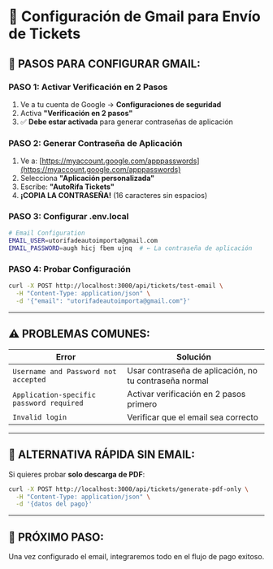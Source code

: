 # 📧 Configuración de Gmail para Envío de Tickets

## 🚀 PASOS PARA CONFIGURAR GMAIL:

### **PASO 1: Activar Verificación en 2 Pasos**
1. Ve a tu cuenta de Google → **Configuraciones de seguridad**
2. Activa **"Verificación en 2 pasos"**
3. ✅ **Debe estar activada** para generar contraseñas de aplicación

### **PASO 2: Generar Contraseña de Aplicación**
1. Ve a: [https://myaccount.google.com/apppasswords](https://myaccount.google.com/apppasswords)
2. Selecciona **"Aplicación personalizada"**
3. Escribe: **"AutoRifa Tickets"**
4. **¡COPIA LA CONTRASEÑA!** (16 caracteres sin espacios)

### **PASO 3: Configurar .env.local**
```bash
# Email Configuration
EMAIL_USER=utorifadeautoimporta@gmail.com
EMAIL_PASSWORD=augh hicj fbem ujnq  # ← La contraseña de aplicación
```

### **PASO 4: Probar Configuración**
```bash
curl -X POST http://localhost:3000/api/tickets/test-email \
  -H "Content-Type: application/json" \
  -d '{"email": "utorifadeautoimporta@gmail.com"}'
```

---

## ⚠️ **PROBLEMAS COMUNES:**

| Error | Solución |
|-------|----------|
| `Username and Password not accepted` | Usar contraseña de aplicación, no tu contraseña normal |
| `Application-specific password required` | Activar verificación en 2 pasos primero |
| `Invalid login` | Verificar que el email sea correcto |

---

## 🧪 **ALTERNATIVA RÁPIDA SIN EMAIL:**
Si quieres probar **solo descarga de PDF**:
```bash
curl -X POST http://localhost:3000/api/tickets/generate-pdf-only \
  -H "Content-Type: application/json" \
  -d '{datos del pago}'
```

---

## 🎯 **PRÓXIMO PASO:**
Una vez configurado el email, integraremos todo en el flujo de pago exitoso.